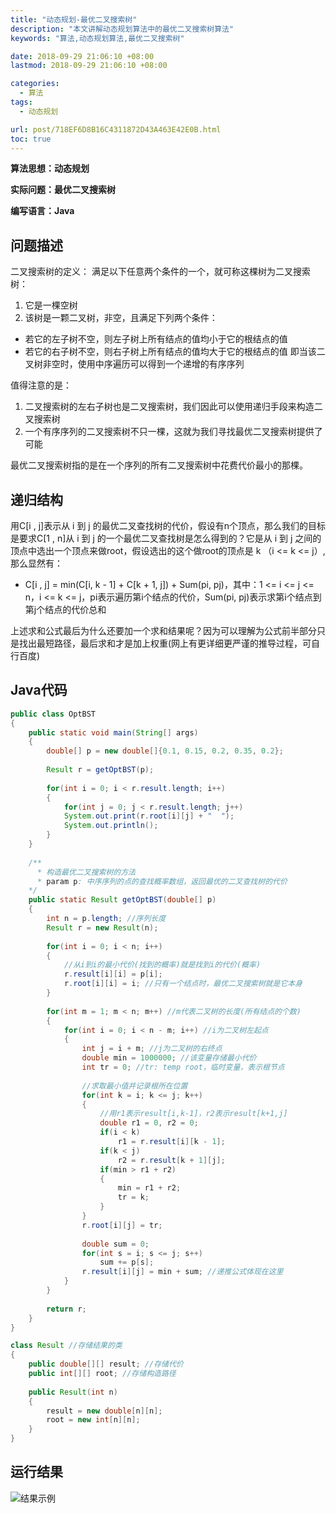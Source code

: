 ```yaml
---
title: "动态规划-最优二叉搜索树"
description: "本文讲解动态规划算法中的最优二叉搜索树算法"
keywords: "算法,动态规划算法,最优二叉搜索树"

date: 2018-09-29 21:06:10 +08:00
lastmod: 2018-09-29 21:06:10 +08:00

categories:
  - 算法
tags:
  - 动态规划

url: post/718EF6D8B16C4311872D43A463E42E0B.html
toc: true
---
```


**算法思想：动态规划**

**实际问题：最优二叉搜索树**

**编写语言：Java**

<!--More-->

## 问题描述

二叉搜索树的定义：
满足以下任意两个条件的一个，就可称这棵树为二叉搜索树：
1. 它是一棵空树
2. 该树是一颗二叉树，非空，且满足下列两个条件：
* 若它的左子树不空，则左子树上所有结点的值均小于它的根结点的值
* 若它的右子树不空，则右子树上所有结点的值均大于它的根结点的值
即当该二叉树非空时，使用中序遍历可以得到一个递增的有序序列

值得注意的是：
1. 二叉搜索树的左右子树也是二叉搜索树，我们因此可以使用递归手段来构造二叉搜索树
2. 一个有序序列的二叉搜索树不只一棵，这就为我们寻找最优二叉搜索树提供了可能

最优二叉搜索树指的是在一个序列的所有二叉搜索树中花费代价最小的那棵。

## 递归结构

用C[i , j]表示从 i 到 j 的最优二叉查找树的代价，假设有n个顶点，那么我们的目标是要求C[1 , n]从 i 到 j 的一个最优二叉查找树是怎么得到的？它是从 i 到 j 之间的顶点中选出一个顶点来做root，假设选出的这个做root的顶点是 k （i <= k <= j）, 那么显然有：
* C[i , j] = min(C[i, k - 1] + C[k + 1, j]) + Sum(pi, pj)，其中：1 <= i <= j <= n，i <= k <= j，pi表示遍历第i个结点的代价，Sum(pi, pj)表示求第i个结点到第j个结点的代价总和

上述求和公式最后为什么还要加一个求和结果呢？因为可以理解为公式前半部分只是找出最短路径，最后求和才是加上权重(网上有更详细更严谨的推导过程，可自行百度)

## Java代码

```Java
public class OptBST
{
    public static void main(String[] args)
    {
        double[] p = new double[]{0.1, 0.15, 0.2, 0.35, 0.2};
        
        Result r = getOptBST(p);
        
        for(int i = 0; i < r.result.length; i++)
        {
            for(int j = 0; j < r.result.length; j++)
            System.out.print(r.root[i][j] + "  ");
            System.out.println();
        }
    }
    
    /**
      * 构造最优二叉搜索树的方法
      * param p: 中序序列的点的查找概率数组，返回最优的二叉查找树的代价
    */
    public static Result getOptBST(double[] p)
    {
        int n = p.length; //序列长度
        Result r = new Result(n);
        
        for(int i = 0; i < n; i++)
        {
            //从i到i的最小代价(找到的概率)就是找到i的代价(概率)
            r.result[i][i] = p[i];
            r.root[i][i] = i; //只有一个结点时，最优二叉搜索树就是它本身
        }
        
        for(int m = 1; m < n; m++) //m代表二叉树的长度(所有结点的个数)
        {
            for(int i = 0; i < n - m; i++) //i为二叉树左起点
            {
                int j = i + m; //j为二叉树的右终点
                double min = 1000000; //该变量存储最小代价
                int tr = 0; //tr: temp root，临时变量，表示根节点
                
                //求取最小值并记录根所在位置
                for(int k = i; k <= j; k++)
                {
                    //用r1表示result[i,k-1]，r2表示result[k+1,j]
                    double r1 = 0, r2 = 0;
                    if(i < k)
                        r1 = r.result[i][k - 1];
                    if(k < j)
                        r2 = r.result[k + 1][j];
                    if(min > r1 + r2)
                    {
                        min = r1 + r2;
                        tr = k;
                    }
                }
                r.root[i][j] = tr;
                
                double sum = 0;
                for(int s = i; s <= j; s++)
                    sum += p[s];
                r.result[i][j] = min + sum; //递推公式体现在这里
            }
        }
        
        return r;
    }
}

class Result //存储结果的类
{
    public double[][] result; //存储代价
    public int[][] root; //存储构造路径
    
    public Result(int n)
    {
        result = new double[n][n];
        root = new int[n][n];
    }
}
```

## 运行结果

![结果示例](/imgs/动态规划-最优二叉搜索树.jpg)

